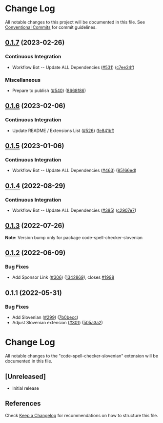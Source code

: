 # Change Log

All notable changes to this project will be documented in this file.
See [Conventional Commits](https://conventionalcommits.org) for commit guidelines.

## [0.1.7](https://github.com/streetsidesoftware/vscode-cspell-dict-extensions/compare/code-spell-checker-slovenian@0.1.6...code-spell-checker-slovenian@0.1.7) (2023-02-26)


### Continuous Integration

* Workflow Bot -- Update ALL Dependencies ([#531](https://github.com/streetsidesoftware/vscode-cspell-dict-extensions/issues/531)) ([c7ee24f](https://github.com/streetsidesoftware/vscode-cspell-dict-extensions/commit/c7ee24f30552a6e8904a8d489b8a76ddcd3eedec))


### Miscellaneous

* Prepare to publish ([#540](https://github.com/streetsidesoftware/vscode-cspell-dict-extensions/issues/540)) ([8668f86](https://github.com/streetsidesoftware/vscode-cspell-dict-extensions/commit/8668f86b5fe3bf076cc44db54ec9b15d2f137623))

## [0.1.6](https://github.com/streetsidesoftware/vscode-cspell-dict-extensions/compare/code-spell-checker-slovenian@0.1.5...code-spell-checker-slovenian@0.1.6) (2023-02-06)


### Continuous Integration

* Update README / Extensions List ([#526](https://github.com/streetsidesoftware/vscode-cspell-dict-extensions/issues/526)) ([fe841bf](https://github.com/streetsidesoftware/vscode-cspell-dict-extensions/commit/fe841bfc7209e134740b24897e23748581536eb3))

## [0.1.5](https://github.com/streetsidesoftware/vscode-cspell-dict-extensions/compare/code-spell-checker-slovenian@0.1.4...code-spell-checker-slovenian@0.1.5) (2023-01-06)


### Continuous Integration

* Workflow Bot -- Update ALL Dependencies ([#463](https://github.com/streetsidesoftware/vscode-cspell-dict-extensions/issues/463)) ([85166ed](https://github.com/streetsidesoftware/vscode-cspell-dict-extensions/commit/85166ed01b3b324b9bfc737443a76318aa1cdda7))

## [0.1.4](https://github.com/streetsidesoftware/vscode-cspell-dict-extensions/compare/code-spell-checker-slovenian@0.1.3...code-spell-checker-slovenian@0.1.4) (2022-08-29)


### Continuous Integration

* Workflow Bot -- Update ALL Dependencies ([#385](https://github.com/streetsidesoftware/vscode-cspell-dict-extensions/issues/385)) ([c2907e7](https://github.com/streetsidesoftware/vscode-cspell-dict-extensions/commit/c2907e7af39c1b7f42549cfb5f555dce6f62fb4a))

## [0.1.3](https://github.com/streetsidesoftware/vscode-cspell-dict-extensions/compare/code-spell-checker-slovenian@0.1.2...code-spell-checker-slovenian@0.1.3) (2022-07-26)

**Note:** Version bump only for package code-spell-checker-slovenian





## [0.1.2](https://github.com/streetsidesoftware/vscode-cspell-dict-extensions/compare/code-spell-checker-slovenian@0.1.1...code-spell-checker-slovenian@0.1.2) (2022-06-09)


### Bug Fixes

* Add Sponsor Link ([#306](https://github.com/streetsidesoftware/vscode-cspell-dict-extensions/issues/306)) ([1342869](https://github.com/streetsidesoftware/vscode-cspell-dict-extensions/commit/13428699ee20f6b6a597dd2638d5633f2a53c9cf)), closes [#1998](https://github.com/streetsidesoftware/vscode-cspell-dict-extensions/issues/1998)





## 0.1.1 (2022-05-31)


### Bug Fixes

* Add Slovenian ([#299](https://github.com/streetsidesoftware/vscode-cspell-dict-extensions/issues/299)) ([7b0becc](https://github.com/streetsidesoftware/vscode-cspell-dict-extensions/commit/7b0becc910e11e674ad32be812aa5e138b005219))
* Adjust Slovenian extension ([#301](https://github.com/streetsidesoftware/vscode-cspell-dict-extensions/issues/301)) ([505a3a2](https://github.com/streetsidesoftware/vscode-cspell-dict-extensions/commit/505a3a29b3e2e5051f98f3fc1f6164041c94a959))





# Change Log
All notable changes to the "code-spell-checker-slovenian" extension will be documented in this file.

## [Unreleased]
- Initial release

## References
Check [Keep a Changelog](http://keepachangelog.com/) for recommendations on how to structure this file.
